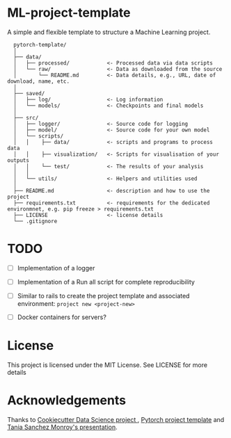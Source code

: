 # ML-project-template
A simple and flexible template to structure a Machine Learning project.
```
  pytorch-template/
  │
  ├── data/
  │   ├── processed/            <- Processed data via data scripts
  │   └── raw/                  <- Data as downloaded from the source
  │       └── README.md         <- Data details, e.g., URL, date of download, name, etc.
  │
  ├── saved/
  │   ├── log/                  <- Log information
  │   └── models/               <- Checkpoints and final models
  │
  ├── src/
  │   ├── logger/               <- Source code for logging
  │   ├── model/                <- Source code for your own model
  │   └── scripts/
  │   │    ├── data/            <- scripts and programs to process data
  │   │    ├── visualization/   <- Scripts for visualisation of your outputs
  │   │    └── test/            <- The results of your analysis
  │   │
  │   └── utils/                <- Helpers and utilities used
  │
  ├── README.md                 <- description and how to use the project
  ├── requirements.txt          <- requirements for the dedicated environmnet, e.g. pip freeze > requirements.txt
  ├── LICENSE                   <- license details
  └── .gitignore                
```

# TODO
- [ ] Implementation of a logger
- [ ] Implementation of a Run all script for complete reproducibility
- [ ] Similar to rails to create the project template and associated environment: `project new <project-new>`
- [ ] Docker containers for servers?


# License
This project is licensed under the MIT License. See LICENSE for more details

# Acknowledgements
Thanks to [Cookiecutter Data Science project ](http://drivendata.github.io/cookiecutter-data-science/), [Pytorch project template](https://github.com/victoresque/pytorch-template) and [Tania Sanchez Monroy's presentation](https://www.youtube.com/watch?v=VAXCrDrAPo0&t=0s&list=PLKI61vXN97_nWdQN23bTRxrg148f0IDr2&index=2).